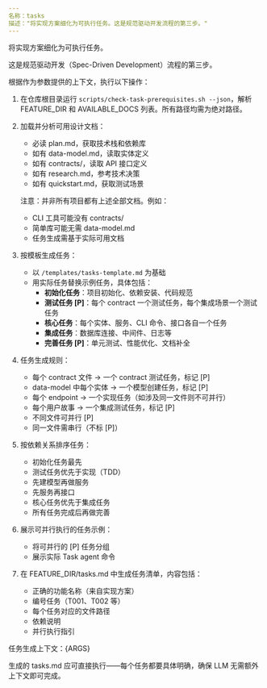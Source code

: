 ```yaml
---
名称：tasks
描述："将实现方案细化为可执行任务。这是规范驱动开发流程的第三步。"
---
```


将实现方案细化为可执行任务。

这是规范驱动开发（Spec-Driven Development）流程的第三步。

根据作为参数提供的上下文，执行以下操作：

1. 在仓库根目录运行 `scripts/check-task-prerequisites.sh --json`，解析 FEATURE_DIR 和 AVAILABLE_DOCS 列表。所有路径均需为绝对路径。
2. 加载并分析可用设计文档：
   - 必读 plan.md，获取技术栈和依赖库
   - 如有 data-model.md，读取实体定义
   - 如有 contracts/，读取 API 接口定义
   - 如有 research.md，参考技术决策
   - 如有 quickstart.md，获取测试场景

   注意：并非所有项目都有上述全部文档。例如：
   - CLI 工具可能没有 contracts/
   - 简单库可能无需 data-model.md
   - 任务生成需基于实际可用文档

3. 按模板生成任务：
   - 以 `/templates/tasks-template.md` 为基础
   - 用实际任务替换示例任务，具体包括：
     * **初始化任务**：项目初始化、依赖安装、代码规范
     * **测试任务 [P]**：每个 contract 一个测试任务，每个集成场景一个测试任务
     * **核心任务**：每个实体、服务、CLI 命令、接口各自一个任务
     * **集成任务**：数据库连接、中间件、日志等
     * **完善任务 [P]**：单元测试、性能优化、文档补全

4. 任务生成规则：
   - 每个 contract 文件 → 一个 contract 测试任务，标记 [P]
   - data-model 中每个实体 → 一个模型创建任务，标记 [P]
   - 每个 endpoint → 一个实现任务（如涉及同一文件则不可并行）
   - 每个用户故事 → 一个集成测试任务，标记 [P]
   - 不同文件可并行 [P]
   - 同一文件需串行（不标 [P]）

5. 按依赖关系排序任务：
   - 初始化任务最先
   - 测试任务优先于实现（TDD）
   - 先建模型再做服务
   - 先服务再接口
   - 核心任务优先于集成任务
   - 所有任务完成后再做完善

6. 展示可并行执行的任务示例：
   - 将可并行的 [P] 任务分组
   - 展示实际 Task agent 命令

7. 在 FEATURE_DIR/tasks.md 中生成任务清单，内容包括：
   - 正确的功能名称（来自实现方案）
   - 编号任务（T001、T002 等）
   - 每个任务对应的文件路径
   - 依赖说明
   - 并行执行指引

任务生成上下文：{ARGS}

生成的 tasks.md 应可直接执行——每个任务都要具体明确，确保 LLM 无需额外上下文即可完成。